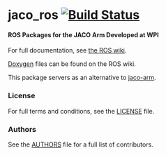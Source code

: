 jaco_ros [![Build Status](https://api.travis-ci.org/RIVeR-Lab/jaco_ros.png)](https://travis-ci.org/RIVeR-Lab/jaco_ros)
========

#### ROS Packages for the JACO Arm Developed at WPI
For full documentation, see [the ROS wiki](http://ros.org/wiki/jaco_ros).

[Doxygen](http://docs.ros.org/indigo/api/jaco_ros/html/) files can be found on the ROS wiki.

This package servers as an alternative to [jaco-arm](https://github.com/Kinovarobotics/jaco-ros).

### License
For full terms and conditions, see the [LICENSE](LICENSE) file.

### Authors
See the [AUTHORS](AUTHORS.md) file for a full list of contributors.
